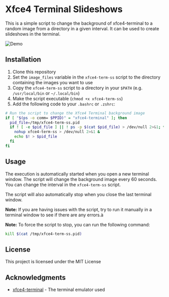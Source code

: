 
# Xfce4 Terminal Slideshows

This is a simple script to change the background of xfce4-terminal to a random image from a directory in a given interval. It can be used to create slideshows in the terminal.

![Demo](demo.gif)

## Installation

1. Clone this repository
2. Set the `image_files` variable in the `xfce4-term-ss` script to the directory containing the images you want to use
3. Copy the `xfce4-term-ss` script to a directory in your `$PATH` (e.g. `/usr/local/bin` or `~/.local/bin`)
4. Make the script executable (`chmod +x xfce4-term-ss`)
5. Add the following code to your `.bashrc` or `.zshrc`:

```bash
# Run the script to change the Xfce4 Terminal background image
if [ "$(ps -o comm= $PPID)" = "xfce4-terminal" ]; then
  pid_file=/tmp/xfce4-term-ss.pid
  if ! [ -e $pid_file ] || ! ps -p $(cat $pid_file) > /dev/null 2>&1; then
    nohup xfce4-term-ss > /dev/null 2>&1 &
    echo $! > $pid_file
  fi
fi
```

## Usage

The execution is automatically started when you open a new terminal window. The script will change the background image every 60 seconds. You can change the interval in the `xfce4-term-ss` script.

The script will also automatically stop when you close the last terminal window.

**Note:** If you are having issues with the script, try to run it manually in a terminal window to see if there are any errors.à

**Note:** To force the script to stop, you can run the following command:
```bash
kill $(cat /tmp/xfce4-term-ss.pid)
```

## License

This project is licensed under the MIT License

## Acknowledgments

* [xfce4-terminal](https://docs.xfce.org/apps/terminal/start) - The terminal emulator used
